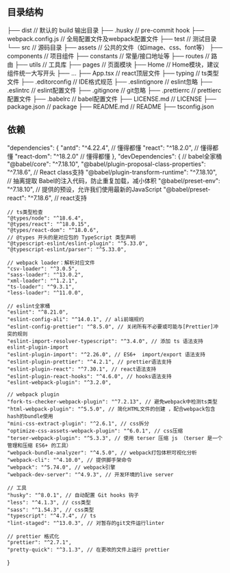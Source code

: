 ## 目录结构
├── dist                                // 默认的 build 输出目录
├── .husky                              // pre-commit hook
├── webpack.config.js                   // 全局配置文件及webpack配置文件
├── test                                // 测试目录
└── src                                 // 源码目录
    ├── assets                          // 公共的文件（如image、css、font等）
    ├── components                      // 项目组件
    ├── constants                       // 常量/接口地址等
    ├── routes                          // 路由
    ├── utils                           // 工具库
    ├── pages                           // 页面模块
        ├── Home                        // Home模块，建议组件统一大写开头
        ├── ...
    ├── App.tsx                         // react顶层文件
    ├── typing                          // ts类型文件
├── .editorconfig                       // IDE格式规范
├── .eslintignore                       // eslint忽略
├── .eslintrc                           // eslint配置文件
├── .gitignore                          // git忽略
├── .prettierrc                         // prettierc配置文件
├── .babelrc                         // babel配置文件
├── LICENSE.md                          // LICENSE
├── package.json                        // package
├── README.md                           // README
├── tsconfig.json    

## 依赖
"dependencies": {
    "antd": "^4.22.4", // 懂得都懂
    "react": "^18.2.0", // 懂得都懂
    "react-dom": "^18.2.0" // 懂得都懂
  },
  "devDependencies": {
    // babel全家桶
    "@babel/core": "^7.18.10",
    "@babel/plugin-proposal-class-properties": "^7.18.6", // React class支持
    "@babel/plugin-transform-runtime": "^7.18.10", // 抽离提取 Babel的注入代码，防止重复加载，减小体积
    "@babel/preset-env": "^7.18.10", // 提供的预设，允许我们使用最新的JavaScript
    "@babel/preset-react": "^7.18.6", // react支持
      
    // ts类型检查
    "@types/node": "^18.6.4",
    "@types/react": "^18.0.15",
    "@types/react-dom": "^18.0.6",
    // @types 开头的是对应包的 TypeScript 类型声明
    "@typescript-eslint/eslint-plugin": "^5.33.0",
    "@typescript-eslint/parser": "^5.33.0",
      
    // webpack loader：解析对应文件
    "csv-loader": "^3.0.5",
    "sass-loader": "^13.0.2",
    "xml-loader": "^1.2.1",
    "ts-loader": "^9.3.1",
    "less-loader": "^11.0.0",
      
    // eslint全家桶
    "eslint": "^8.21.0",
    "eslint-config-ali": "^14.0.1", // ali前端规约
    "eslint-config-prettier": "^8.5.0", // 关闭所有不必要或可能与[Prettier]冲突的规则
    "eslint-import-resolver-typescript": "^3.4.0", // 添加 ts 语法支持  eslint-plugin-import
    "eslint-plugin-import": "^2.26.0", // ES6+  import/export 语法支持
    "eslint-plugin-prettier": "^4.2.1", // prettier语法支持
    "eslint-plugin-react": "^7.30.1", // react语法支持
    "eslint-plugin-react-hooks": "^4.6.0", // hooks语法支持
    "eslint-webpack-plugin": "^3.2.0", 
    
    // webpack plugin
    "fork-ts-checker-webpack-plugin": "^7.2.13", // 避免webpack中检测ts类型
    "html-webpack-plugin": "^5.5.0", // 简化HTML文件的创建 ，配合webpack包含hash的bundle使用
    "mini-css-extract-plugin": "^2.6.1", // css拆分
    "optimize-css-assets-webpack-plugin": "^6.0.1", // css压缩
    "terser-webpack-plugin": "^5.3.3", // 使用 terser 压缩 js （terser 是一个管理和压缩 ES6+ 的工具）
    "webpack-bundle-analyzer": "^4.5.0", // webpack打包体积可视化分析
    "webpack-cli": "^4.10.0", // 提供脚手架命令
    "webpack": "^5.74.0", // webpack引擎
    "webpack-dev-server": "^4.9.3", // 开发环境的live server
     
    // 工具
    "husky": "^8.0.1", // 自动配置 Git hooks 钩子
    "less": "^4.1.3", // css类型
    "sass": "^1.54.3", // css类型
    "typescript": "^4.7.4", // ts
    "lint-staged": "^13.0.3", // 对暂存的git文件运行linter
    
    // prettier 格式化
    "prettier": "^2.7.1",
    "pretty-quick": "^3.1.3", // 在更改的文件上运行 prettier
  }